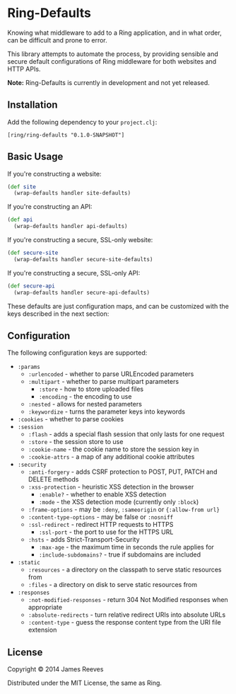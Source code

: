 # Ring-Defaults

Knowing what middleware to add to a Ring application, and in what
order, can be difficult and prone to error.

This library attempts to automate the process, by providing sensible
and secure default configurations of Ring middleware for both websites
and HTTP APIs.

**Note:** Ring-Defaults is currently in development and not yet released.

## Installation

Add the following dependency to your `project.clj`:

    [ring/ring-defaults "0.1.0-SNAPSHOT"]

## Basic Usage

If you're constructing a website:

```clojure
(def site
  (wrap-defaults handler site-defaults)
```

If you're constructing an API:

```clojure
(def api
  (wrap-defaults handler api-defaults)
```

If you're constructing a secure, SSL-only website:

```clojure
(def secure-site
  (wrap-defaults handler secure-site-defaults)
```

If you're constructing a secure, SSL-only API:

```clojure
(def secure-api
  (wrap-defaults handler secure-api-defaults)
```

These defaults are just configuration maps, and can be customized with
the keys described in the next section:

## Configuration

The following configuration keys are supported:

- `:params`
  - `:urlencoded` - whether to parse URLEncoded parameters
  - `:multipart`  - whether to parse multipart parameters
    - `:store` - how to store uploaded files
    - `:encoding` - the encoding to use
  - `:nested` - allows for nested parameters
  - `:keywordize` - turns the parameter keys into keywords
- `:cookies` - whether to parse cookies
- `:session`
  - `:flash` - adds a special flash session that only lasts for one request
  - `:store` - the session store to use
  - `:cookie-name` - the cookie name to store the session key in
  - `:cookie-attrs` - a map of any additional cookie attributes
- `:security`
  - `:anti-forgery` - adds CSRF protection to POST, PUT, PATCH and DELETE methods
  - `:xss-protection` - heuristic XSS detection in the browser
    - `:enable?` - whether to enable XSS detection
    - `:mode` - the XSS detection mode (currently only `:block`)
  - `:frame-options` - may be `:deny`, `:sameorigin` or `{:allow-from url}`
  - `:content-type-options` - may be false or `:nosniff`
  - `:ssl-redirect` - redirect HTTP requests to HTTPS
    - `:ssl-port` - the port to use for the HTTPS URL
  - `:hsts` - adds Strict-Transport-Security
    - `:max-age` - the maximum time in seconds the rule applies for
    - `:include-subdomains?` - true if subdomains are included
- `:static`
  - `:resources` - a directory on the classpath to serve static resources from
  - `:files`     - a directory on disk to serve static resources from
- `:responses`
  - `:not-modified-responses` - return 304 Not Modified responses when appropriate
  - `:absolute-redirects` - turn relative redirect URIs into absolute URLs
  - `:content-type` - guess the response content type from the URI file extension

## License

Copyright © 2014 James Reeves

Distributed under the MIT License, the same as Ring.
